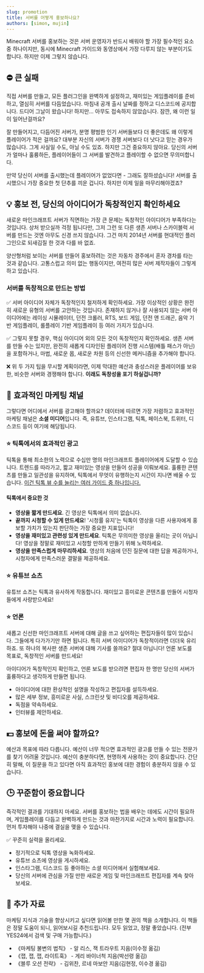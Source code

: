```yaml
---
slug: promotion
title: 서버를 어떻게 홍보하나요?
authors: [simon, mujin]
---
```

Minecraft 서버를 홍보하는 것은 서버 운영자가 반드시 배워야 할 가장 필수적인 요소 중 하나이지만, 동시에 Minecraft 가이드와 동영상에서 가장 다루지 않는 부분이기도 합니다. 하지만 이제 그렇지 않습니다.

<!-- truncate -->

## ⛔ 큰 실패

직접 서버를 만들고, 모든 플러그인을 완벽하게 설정하고, 재미있는 게임플레이를 준비하고, 열심히 서버를 다듬었습니다. 마침내 공개 출시 날짜를 정하고 디스코드에 공지합니다. 드디어 그날이 왔습니다! 하지만... 아무도 접속하지 않았습니다. 잠깐, 왜 이런 일이 일어난걸까요?

잘 만들어지고, 다듬어진 서버가, 분명 평범한 인기 서버들보다 더 좋은데도 왜 이렇게 플레이어가 적은 걸까요? 대부분 자신의 서버가 경쟁 서버보다 더 낫다고 믿는 경우가 많습니다. 그게 사실일 수도, 아닐 수도 있죠. 하지만 그건 중요하지 않아요. 당신의 서버가 얼마나 훌륭하든, 플레이어들이 그 서버를 발견하고 플레이할 수 없으면 무의미합니다.

만약 당신이 서버를 출시했는데 플레이어가 없었다면 - 그래도 잘하셨습니다! 서버를 출시했으니 가장 중요한 첫 단추를 끼운 겁니다. 하지만 이제 일을 마무리해야겠죠?

## :bulb: 홍보 전, 당신의 아이디어가 독창적인지 확인하세요

새로운 마인크래프트 서버가 직면하는 가장 큰 문제는 독창적인 아이디어가 부족하다는 것입니다. 상처 받으실까 걱정 됩니다만, 그저 그런 또 다른 생존 서버나 스카이블럭 서버를 만드는 것엔 아무도 신경 쓰지 않습니다. 그건 마치 2014년 서버를 현대적인 플러그인으로 되새김질 한 것과 다를 바 없죠.

양산형처럼 보이는 서버를 만들어 홍보하려는 것은 자동차 경주에서 혼자 경차를 타는 것과 같습니다. 고통스럽고 의미 없는 행동이지만, 여전히 많은 서버 제작자들이 그렇게 하고 있습니다.

### 서버를 독창적으로 만드는 방법

✅ 서버 아이디어 자체가 독창적인지 철저하게 확인하세요. 가장 이상적인 상황은 완전히 새로운 유형의 서버를 고안하는 것입니다. 존재하지 않거나 잘 사용되지 않는 서버 아이디어에는 레이싱 시뮬레이터, 던전 크롤러, RTS, 보드 게임, 던전 앤 드래곤, 음악 기반 게임플레이, 롤플레이 기반 게임플레이 등 여러 가지가 있습니다.

✅ 그렇지 못할 경우, 핵심 아이디어 외의 모든 것이 독창적인지 확인하세요. 생존 서버를 만들 수는 있지만, 완전히 새롭게 디자인된 플레이어 진행 시스템(배틀 패스가 아닌)을 포함하거나, 마법, 새로운 몹, 새로운 차원 등의 신선한 메커니즘을 추가해야 합니다.

❌ 위 두 가지 팁을 무시할 계획이라면, 이제 막대한 예산과 충성스러운 플레이어를 보유한, 비슷한 서버와 경쟁해야 합니다. **이래도 독창성을 포기 하실겁니까?**

## 📢 효과적인 마케팅 채널

그렇다면 어디에서 서버를 광고해야 할까요? 데이터에 따르면 가장 저렴하고 효과적인 마케팅 채널은 **소셜 미디어**입니다. 즉, 유튜브, 인스타그램, 틱톡, 페이스북, 트위터, 디스코드 등이 여기에 해당됩니다.

### ⭐ 틱톡에서의 효과적인 광고

틱톡을 통해 최소한의 노력으로 수십만 명의 마인크래프트 플레이어에게 도달할 수 있습니다. 트렌드를 따라가고, 짧고 재미있는 영상을 만들어 성공을 이뤄보세요. 훌륭한 콘텐츠를 만들고 일관성을 유지하며, 틱톡에서 무엇이 유행하는지 시간이 지나면 배울 수 있습니다.
[이건 틱톡 뷰 수를 늘리는 여러 가이드 중 하나입니다.](https://www.descript.com/blog/article/how-to-get-more-views-on-tiktok)

#### 틱톡에서 중요한 것

- **영상을 짧게 만드세요**. 긴 영상은 틱톡에서 의미 없습니다.
- **끝까지 시청할 수 있게 만드세요**! '시청률 유지'는 틱톡이 영상을 다른 사용자에게 홍보할 가치가 있는지 판단하는 가장 중요한 지표입니다!
- **영상을 재미있고 관련성 있게 만드세요**. 틱톡은 무의미한 영상을 올리는 곳이 아닙니다! 영상을 정말로 재미있고 시청할 만하게 만들기 위해 노력하세요.
- **영상을 만족스럽게 마무리하세요**. 영상의 처음에 던진 질문에 대한 답을 제공하거나, 시청자에게 만족스러운 결말을 제공하세요.

### ⭐ 유튜브 쇼츠

유튜브 쇼츠는 틱톡과 유사하게 작동합니다. 재미있고 흥미로운 콘텐츠를 만들어 시청자들에게 사랑받으세요!

### ⭐ 언론

새롭고 신선한 마인크래프트 서버에 대해 글을 쓰고 싶어하는 편집자들이 많이 있습니다. 그들에게 다가가기만 하면 됩니다. 특히 서버 아이디어가 독창적이라면 더더욱 유리하죠. 또 하나의 복사판 생존 서버에 대해 기사를 쓸까요? 절대 아닙니다! 언론 보도를 목표로, 독창적인 서버를 만드세요!

아이디어가 독창적인지 확인하고, 언론 보도를 받으려면 편집자 한 명만 당신의 서버가 훌륭하다고 생각하게 만들면 됩니다.

- 아이디어에 대한 환상적인 설명을 작성하고 편집자를 설득하세요.
- 많은 세부 정보, 흥미로운 사실, 스크린샷 및 비디오를 제공하세요.
- 독점을 약속하세요.
- 인터뷰를 제안하세요.

## 💵 홍보에 돈을 써야 할까요?

예산과 목표에 따라 다릅니다. 예산이 너무 적으면 효과적인 광고를 만들 수 있는 전문가를 찾기 어려울 것입니다. 예산이 충분하다면, 현명하게 사용하는 것이 중요합니다. 간단히 말해, 이 질문을 하고 있다면 아직 효과적인 홍보에 대한 경험이 충분하지 않을 수 있습니다.

## 🕒 꾸준함이 중요합니다

즉각적인 결과를 기대하지 마세요. 서버를 홍보하는 법을 배우는 데에도 시간이 필요하며, 게임플레이를 다듬고 완벽하게 만드는 것과 마찬가지로 시간과 노력이 필요합니다. 먼저 투자해야 나중에 결실을 맺을 수 있습니다.

✅ 꾸준히 실력을 올리세요.

- 정기적으로 틱톡 영상을 녹화하세요.
- 유튜브 쇼츠에 영상을 게시하세요.
- 인스타그램, 디스코드 등 좋아하는 소셜 미디어에서 실험해보세요.
- 당신의 서버에 관심을 가질 만한 새로운 게임 및 마인크래프트 편집자를 계속 찾아보세요.

## 📖 추가 자료

마케팅 지식과 기술을 향상시키고 싶다면 읽어볼 만한 몇 권의 책을 소개합니다. 이 책들은 정말 도움이 되니, 읽어보시길 추천드립니다. 모두 읽었고, 정말 좋았습니다. (전부 YES24에서 검색 및 구매 가능합니다.)

- 《마케팅 불변의 법칙》 - 알 리스, 잭 트라우트 지음(이수정 옮김)
- 《잽, 잽, 잽, 라이트훅》 - 게리 바이너척 지음(박선령 옮김)
- 《블루 오션 전략》 - 김위찬, 르네 마보안 지음(김현정, 이수경 옮김)
